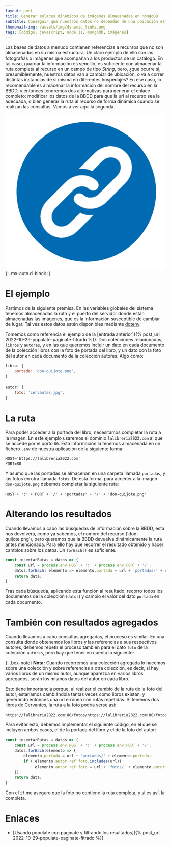 ```yaml
---
layout: post
title: Generar enlaces dinámicos de imágenes almacenadas en MongoDB
subtitle: Conseguir que nuestros datos no dependan de una ubicación estática.
thumbnail-img: /assets/img/dynamic_links.png
tags: [código, javascript, node.js, mongodb, imágenes]
---
```

Las bases de datos a menudo contienen referencias a recursos que no son almacenados en su misma estructura. Un claro ejemplo de ello son las fotografías o imágenes que acompañan a los productos de un catálogo. En tal caso, guardar la información es sencillo, es suficiente con almacenar la ruta completa al recurso en un campo de tipo _String_, pero, ¿que ocurre si, presumiblemente, nuestros datos van a cambiar de ubicación, o va a correr distintas instancias de si misma en diferentes hospedajes? En ese caso, lo recomendable es almacenar la información del nombre del recurso en la BBDD, y entonces tendremos dos alternativas para generar el enlace completo: modificar los datos de la BBDD para que la url al recurso sea la adecuada, o bien generar la ruta al recurso de forma dinámica cuando se realizan las consultas. Vamos a ver aquí la segunda.

![enlaces dinámicos](/assets/img/dynamic_links.png){: .mx-auto.d-block :}

# El ejemplo

Partimos de la siguiente premisa. En las variables globales del sistema tenemos almacenadas la ruta y el puerto del servidor donde están almacenadas las imágenes, que es la información susceptible de cambiar de lugar. Tal vez estos datos estén disponibles mediante [dotenv](https://www.npmjs.com/package/dotenv).

Tomemos como referencia el ejemplo de la [entrada anterior]({% post_url 2022-10-29-populate-paginate-fitrado %}). Dos colecciones relacionadas, `libros` y `autores`, y en las que queremos incluir un dato en cada documento de la colección libros con la foto de portada del libro, y un dato con la foto del autor en cada documento de la colección autores. Algo como:

```javascript
libro: {
    portada: 'don-quijote.png',
}

autor: {
    foto: 'cervantes.jpg',
}
```

# La ruta

Para poder acceder a la portada del libro, necesitamos completar la ruta a la imagen. En este ejemplo usaremos el dominio `lalibreria2022.com` al que se accede por el porto `80`. Esta información la tenemos almacenada en un fichero `.env` de nuestra aplicación de la siguiente forma:

```text
HOST='https://lalibreria2022.com'
PORT=80
```
Y asumo que las portadas se almacenan en una carpeta llamada `portadas`, y las fotos en otra llamada `fotos`. 
De esta forma, para acceder a la imagen `don-quijote.png` debemos completar la siguiente ruta:

```text
HOST + ':' + PORT + '/' + 'portadas' + '/' + 'don-quijote.png'
```
# Alterando los resultados

Cuando llevamos a cabo las búsquedas de información sobre la BBDD, esta nos devolverá, como ya sabemos, el nombre del recurso ('don-quijote.png'), pero queremos que la BBDD devuelva dinámicamente la ruta antes mencionada. Para ello hay que recorrer el resultado obtenido y hacer cambios sobre los datos. Un `forEach()` es suficiente.

```javascript
const insertarRutas = datos => {
    const url = process.env.HOST + ':' + process.env.PORT + '/';
    datos.forEach( elemento => elemento.portada = url + 'portadas/' + elemento.portada );
    return data;
}
```
Tras cada búsqueda, aplicando esta función al resultado, recorro todos los documentos de la colección (`datos`) y cambio el valor del dato `portada` en cada documento.

# También con resultados agregados

Cuando llevamos a cabo consultas agregadas, el proceso es similar. En una consulta donde obtenemos los libros y las referencias a sus respectivos autores, debemos repetir el proceso también para el dato `foto` de la colección `autores`, pero hay que tener en cuenta lo siguiente:

{: .box-note}
**Nota:** Cuando recorremos una colección agregada lo hacemos sobre una colección y sobre referencias a otra colección, es decir, si hay varios libros de un mismo autor, aunque aparezca en varios libros agregados, serán los mismos datos del autor en cada libro.

Esto tiene importancia porque, al realizar el cambio de la ruta de la foto del autor, estaríamos cambiándola tantas veces como libros existan, y generando entonces una url errónea con rutas repetidas. Si tenemos dos libros de Cervantes, la ruta a la foto podría verse así:

```text
https://lalibreria2022.com:80/fotos/https://lalibreria2022.com:80/fotos/cervantes.jpg
```
Para evitar esto, debemos implementar el siguiente código, en el que se incluyen ambos casos, el de la portada del libro y el de la foto del autor:

```javascript
const insertarRutas = datos => {
    const url = process.env.HOST + ':' + process.env.PORT + '/';
    datos.forEach(elemento => {
        elemento.portada = url + 'portadas/' + elemento.portada;
        if (!elemento.autor.ref.foto.includes(url)) 
             elemento.autor.ref.foto = url + 'fotos/' + elemento.autor.ref.foto;
    });
    return data;
}
```
Con el `if` me aseguro que la foto no contiene la ruta completa, y si es así, la completa.

# Enlaces

* [Usando populate con paginate y filtrando los resultados]({% post_url 2022-10-29-populate-paginate-fitrado %})  